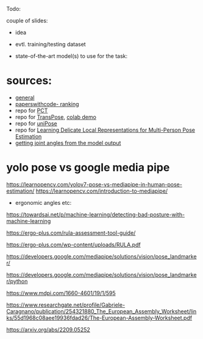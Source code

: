 Todo:

couple of slides:

- idea

- evtl. training/testing dataset 

- state-of-the-art model(s) to use for the task:

# sources:
- [general](https://fritz.ai/human-pose-estimation/#9ee6)
- [paperswithcode- ranking](https://paperswithcode.com/sota/pose-estimation-on-mpii-human-pose)
- repo for [PCT](https://github.com/gengzigang/pct)
- repo for [TransPose](https://github.com/yangsenius/TransPose), [colab demo](https://colab.research.google.com/drive/1v2LY_rAZXqexPjiePmqgma4aw-qmRek6?usp=sharing)
- repo for [uniPose](https://github.com/bmartacho/UniPose)
- repo for [Learning Delicate Local Representations for Multi-Person Pose Estimation](https://github.com/caiyuanhao1998/RSN/)
- [getting joint angles from the model output](https://temugeb.github.io/python/motion_capture/2021/09/16/joint_rotations.html)

# yolo pose vs google media pipe
https://learnopencv.com/yolov7-pose-vs-mediapipe-in-human-pose-estimation/
https://learnopencv.com/introduction-to-mediapipe/


- ergonomic angles etc:

https://towardsai.net/p/machine-learning/detecting-bad-posture-with-machine-learning

https://ergo-plus.com/rula-assessment-tool-guide/

https://ergo-plus.com/wp-content/uploads/RULA.pdf

https://developers.google.com/mediapipe/solutions/vision/pose_landmarker/

https://developers.google.com/mediapipe/solutions/vision/pose_landmarker/python


https://www.mdpi.com/1660-4601/19/1/595

https://www.researchgate.net/profile/Gabriele-Caragnano/publication/254321880_The_European_Assembly_Worksheet/links/55d1968c08aee19936fdad26/The-European-Assembly-Worksheet.pdf

https://arxiv.org/abs/2209.05252
